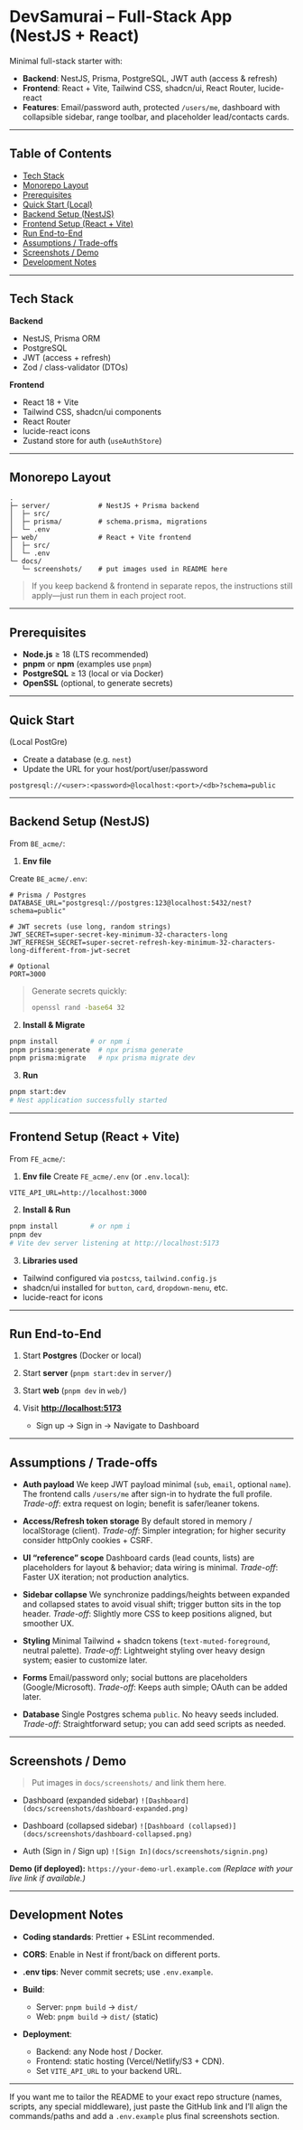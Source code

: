 # DevSamurai – Full-Stack App (NestJS + React)

Minimal full-stack starter with:

* **Backend**: NestJS, Prisma, PostgreSQL, JWT auth (access & refresh)
* **Frontend**: React + Vite, Tailwind CSS, shadcn/ui, React Router, lucide-react
* **Features**: Email/password auth, protected `/users/me`, dashboard with collapsible sidebar, range toolbar, and placeholder lead/contacts cards.

---

## Table of Contents

* [Tech Stack](#tech-stack)
* [Monorepo Layout](#monorepo-layout)
* [Prerequisites](#prerequisites)
* [Quick Start (Local)](#quick-start)
* [Backend Setup (NestJS)](#backend-setup-nestjs)
* [Frontend Setup (React + Vite)](#frontend-setup-react--vite)
* [Run End-to-End](#run-end-to-end)
* [Assumptions / Trade-offs](#assumptions--trade-offs)
* [Screenshots / Demo](#screenshots--demo)
* [Development Notes](#development-notes)

---

## Tech Stack

**Backend**

* NestJS, Prisma ORM
* PostgreSQL
* JWT (access + refresh)
* Zod / class-validator (DTOs)

**Frontend**

* React 18 + Vite
* Tailwind CSS, shadcn/ui components
* React Router
* lucide-react icons
* Zustand store for auth (`useAuthStore`)

---

## Monorepo Layout

```
.
├─ server/            # NestJS + Prisma backend
│  ├─ src/
│  ├─ prisma/         # schema.prisma, migrations
│  └─ .env
├─ web/               # React + Vite frontend
│  ├─ src/
│  └─ .env
└─ docs/
   └─ screenshots/    # put images used in README here
```

> If you keep backend & frontend in separate repos, the instructions still apply—just run them in each project root.

---

## Prerequisites

* **Node.js** ≥ 18 (LTS recommended)
* **pnpm** or **npm** (examples use `pnpm`)
* **PostgreSQL** ≥ 13 (local or via Docker)
* **OpenSSL** (optional, to generate secrets)

---

## Quick Start 
(Local PostGre)

* Create a database (e.g. `nest`)
* Update the URL for your host/port/user/password

```
postgresql://<user>:<password>@localhost:<port>/<db>?schema=public
```

---

## Backend Setup (NestJS)

From `BE_acme/`:

1. **Env file**

Create `BE_acme/.env`:

```env
# Prisma / Postgres
DATABASE_URL="postgresql://postgres:123@localhost:5432/nest?schema=public"

# JWT secrets (use long, random strings)
JWT_SECRET=super-secret-key-minimum-32-characters-long
JWT_REFRESH_SECRET=super-secret-refresh-key-minimum-32-characters-long-different-from-jwt-secret

# Optional
PORT=3000
```

> Generate secrets quickly:
>
> ```bash
> openssl rand -base64 32
> ```

2. **Install & Migrate**

```bash
pnpm install        # or npm i
pnpm prisma:generate  # npx prisma generate
pnpm prisma:migrate   # npx prisma migrate dev
```

3. **Run**

```bash
pnpm start:dev
# Nest application successfully started
```

---

## Frontend Setup (React + Vite)

From `FE_acme/`:

1. **Env file**
   Create `FE_acme/.env` (or `.env.local`):

```env
VITE_API_URL=http://localhost:3000
```

2. **Install & Run**

```bash
pnpm install        # or npm i
pnpm dev
# Vite dev server listening at http://localhost:5173
```

3. **Libraries used**

* Tailwind configured via `postcss`, `tailwind.config.js`
* shadcn/ui installed for `button`, `card`, `dropdown-menu`, etc.
* lucide-react for icons

---

## Run End-to-End

1. Start **Postgres** (Docker or local)
2. Start **server** (`pnpm start:dev` in `server/`)
3. Start **web** (`pnpm dev` in `web/`)
4. Visit **[http://localhost:5173](http://localhost:5173)**

   * Sign up → Sign in → Navigate to Dashboard

---

## Assumptions / Trade-offs

* **Auth payload**
  We keep JWT payload minimal (`sub`, `email`, optional `name`). The frontend calls `/users/me` after sign-in to hydrate the full profile.
  *Trade-off*: extra request on login; benefit is safer/leaner tokens.

* **Access/Refresh token storage**
  By default stored in memory / localStorage (client).
  *Trade-off*: Simpler integration; for higher security consider httpOnly cookies + CSRF.

* **UI “reference” scope**
  Dashboard cards (lead counts, lists) are placeholders for layout & behavior; data wiring is minimal.
  *Trade-off*: Faster UX iteration; not production analytics.

* **Sidebar collapse**
  We synchronize paddings/heights between expanded and collapsed states to avoid visual shift; trigger button sits in the top header.
  *Trade-off*: Slightly more CSS to keep positions aligned, but smoother UX.

* **Styling**
  Minimal Tailwind + shadcn tokens (`text-muted-foreground`, neutral palette).
  *Trade-off*: Lightweight styling over heavy design system; easier to customize later.

* **Forms**
  Email/password only; social buttons are placeholders (Google/Microsoft).
  *Trade-off*: Keeps auth simple; OAuth can be added later.

* **Database**
  Single Postgres schema `public`. No heavy seeds included.
  *Trade-off*: Straightforward setup; you can add seed scripts as needed.

---

## Screenshots / Demo

> Put images in `docs/screenshots/` and link them here.

* Dashboard (expanded sidebar)
  `![Dashboard](docs/screenshots/dashboard-expanded.png)`

* Dashboard (collapsed sidebar)
  `![Dashboard (collapsed)](docs/screenshots/dashboard-collapsed.png)`

* Auth (Sign in / Sign up)
  `![Sign In](docs/screenshots/signin.png)`

**Demo (if deployed):**
`https://your-demo-url.example.com`
*(Replace with your live link if available.)*

---

## Development Notes

* **Coding standards**: Prettier + ESLint recommended.
* **CORS**: Enable in Nest if front/back on different ports.
* **.env tips**: Never commit secrets; use `.env.example`.
* **Build**:

  * Server: `pnpm build` → `dist/`
  * Web: `pnpm build` → `dist/` (static)
* **Deployment**:

  * Backend: any Node host / Docker.
  * Frontend: static hosting (Vercel/Netlify/S3 + CDN).
  * Set `VITE_API_URL` to your backend URL.

---

If you want me to tailor the README to your exact repo structure (names, scripts, any special middleware), just paste the GitHub link and I’ll align the commands/paths and add a `.env.example` plus final screenshots section.
